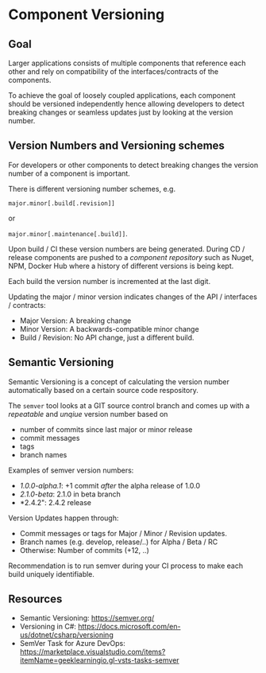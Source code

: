 # Component Versioning

## Goal

Larger applications consists of multiple components that reference each other and rely on compatibility of the interfaces/contracts of the components.

To achieve the goal of loosely coupled applications, each component should be versioned independently hence allowing developers to detect breaking changes or seamless updates just by looking at the version number.

## Version Numbers and Versioning schemes

For developers or other components to detect breaking changes the version number of a component is important.

There is different versioning number schemes, e.g.

`major.minor[.build[.revision]]`

or 

`major.minor[.maintenance[.build]]`.

Upon build / CI these version numbers are being generated. During CD / release components are pushed to a *component repository* such as Nuget, NPM, Docker Hub where a history of different versions is being kept.

Each build the version number is incremented at the last digit.

Updating the major / minor version indicates changes of the API / interfaces / contracts:
* Major Version: A breaking change
* Minor Version: A backwards-compatible minor change
* Build / Revision: No API change, just a different build.

## Semantic Versioning

Semantic Versioning is a concept of calculating the version number automatically based on a certain source code respository.

The `semver` tool looks at a GIT source control branch and comes up with a *repeatable* and *unqiue* version number based on 
- number of commits since last major or minor release
- commit messages
- tags
- branch names

Examples of semver version numbers:
- *1.0.0-alpha.1*: +1 commit *after* the alpha release of 1.0.0
- *2.1.0-beta*: 2.1.0 in beta branch
- *2.4.2": 2.4.2 release

Version Updates happen through:
- Commit messages or tags for Major / Minor / Revision updates.
- Branch names (e.g. develop, release/..) for Alpha / Beta / RC
- Otherwise: Number of commits (+12, ..)

Recommendation is to run semver during your CI process to make each build uniquely identifiable.


## Resources
- Semantic Versioning: https://semver.org/
- Versioning in C#: https://docs.microsoft.com/en-us/dotnet/csharp/versioning
- SemVer Task for Azure DevOps: https://marketplace.visualstudio.com/items?itemName=geeklearningio.gl-vsts-tasks-semver
